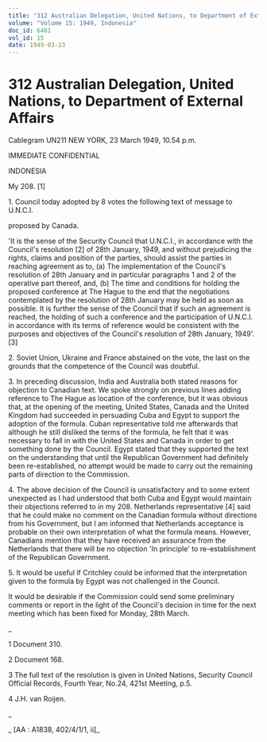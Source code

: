 ```yaml
---
title: "312 Australian Delegation, United Nations, to Department of External Affairs"
volume: "Volume 15: 1949, Indonesia"
doc_id: 6481
vol_id: 15
date: 1949-03-23
---
```


# 312 Australian Delegation, United Nations, to Department of External Affairs

Cablegram UN211 NEW YORK, 23 March 1949, 10.54 p.m.

IMMEDIATE CONFIDENTIAL

INDONESIA

My 208. [1]

1\. Council today adopted by 8 votes the following text of message to U.N.C.I.

proposed by Canada.

'It is the sense of the Security Council that U.N.C.I., in accordance with the Council's resolution [2] of 28th January, 1949, and without prejudicing the rights, claims and position of the parties, should assist the parties in reaching agreement as to, (a) The implementation of the Council's resolution of 28th January and in particular paragraphs 1 and 2 of the operative part thereof, and, (b) The time and conditions for holding the proposed conference at The Hague to the end that the negotiations contemplated by the resolution of 28th January may be held as soon as possible. It is further the sense of the Council that if such an agreement is reached, the holding of such a conference and the participation of U.N.C.I. in accordance with its terms of reference would be consistent with the purposes and objectives of the Council's resolution of 28th January, 1949'. [3]

2\. Soviet Union, Ukraine and France abstained on the vote, the last on the grounds that the competence of the Council was doubtful.

3\. In preceding discussion, India and Australia both stated reasons for objection to Canadian text. We spoke strongly on previous lines adding reference to The Hague as location of the conference, but it was obvious that, at the opening of the meeting, United States, Canada and the United Kingdom had succeeded in persuading Cuba and Egypt to support the adoption of the formula. Cuban representative told me afterwards that although he still disliked the terms of the formula, he felt that it was necessary to fall in with the United States and Canada in order to get something done by the Council. Egypt stated that they supported the text on the understanding that until the Republican Government had definitely been re-established, no attempt would be made to carry out the remaining parts of direction to the Commission.

4\. The above decision of the Council is unsatisfactory and to some extent unexpected as I had understood that both Cuba and Egypt would maintain their objections referred to in my 208. Netherlands representative [4] said that he could make no comment on the Canadian formula without directions from his Government, but I am informed that Netherlands acceptance is probable on their own interpretation of what the formula means. However, Canadians mention that they have received an assurance from the Netherlands that there will be no objection 'In principle' to re-establishment of the Republican Government.

5\. It would be useful if Critchley could be informed that the interpretation given to the formula by Egypt was not challenged in the Council.

It would be desirable if the Commission could send some preliminary comments or report in the light of the Council's decision in time for the next meeting which has been fixed for Monday, 28th March.

_

1 Document 310.

2 Document 168.

3 The full text of the resolution is given in United Nations, Security Council Official Records, Fourth Year, No.24, 421st Meeting, p.5.

4 J.H. van Roijen.

_

_ [AA : A1838, 402/4/1/1, ii]_
